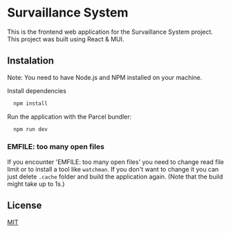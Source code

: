 # Survaillance System

This is the frontend web application for the Survaillance System project. This project was built using React & MUI.

## Instalation

Note: You need to have Node.js and NPM installed on your machine.

Install dependencies

```bash
  npm install
```

Run the application with the Parcel bundler:

```bash
  npm run dev
```

### EMFILE: too many open files

If you encounter 'EMFILE: too many open files' you need to change read file limit or to install a tool like `watchman`. If you don't want to change it you can just delete `.cache` folder and build the application again. (Note that the build might take up to 1s.)

## License

[MIT](https://choosealicense.com/licenses/mit/)
